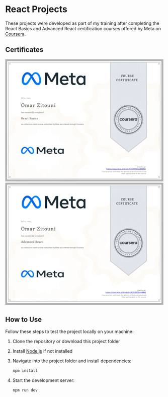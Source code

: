 # React Projects
These projects were developed as part of my training after completing the React Basics and Advanced React certification courses offered by Meta on [Coursera](https://www.coursera.org/).


## Certificates

<img src="react-basics_certificate.jpg"/>
<img src="react-advanced_certificate.jpg"/>

## How to Use

Follow these steps to test the project locally on your machine:

1. Clone the repository or download this project folder

1. Install [Node.js](https://nodejs.org/en) if not installed

1. Navigate into the project folder and install dependencies:

   ```bash
   npm install
   ```

1. Start the development server:
   ```bash
   npm run dev
   ```

